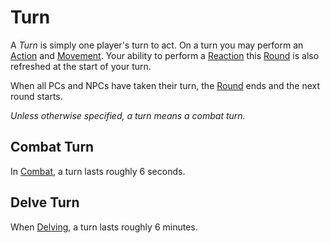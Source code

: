 # Turn

A *Turn* is simply one player's turn to act. On a turn you may perform an [Action](Action.md) and [Movement](../Combat/Movement.md). Your ability to perform a [Reaction](../Combat/Reaction.md) this [Round](Round.md) is also refreshed at the start of your turn.

When all PCs and NPCs have taken their turn, the [Round](Round.md) ends and the next round starts.

*Unless otherwise specified, a turn means a combat turn.*

## Combat Turn

In [Combat](../Combat/Combat.md), a turn lasts roughly 6 seconds.

## Delve Turn

When [Delving](../Exploration/Delving.md), a turn lasts roughly 6 minutes.
